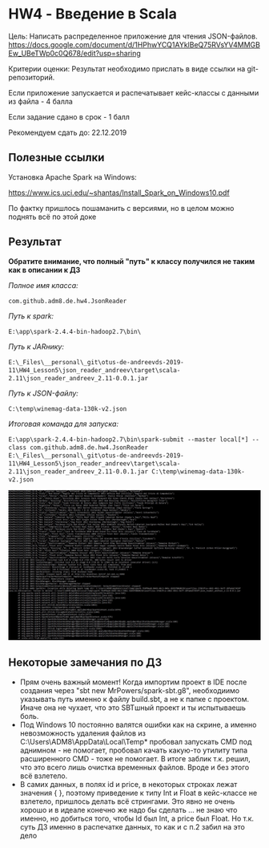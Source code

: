 # HW4 - Введение в Scala

Цель: Написать распределенное приложение для чтения JSON-файлов.
https://docs.google.com/document/d/1HPhwYCQ1AYklBeQ75RVsYV4MMGBEw_UBeTWp0c0Q678/edit?usp=sharing

Критерии оценки: Результат необходимо прислать в виде ссылки на git-репозиторий.

Если приложение запускается и распечатывает кейс-классы с данными из файла - 4 балла

Если задание сдано в срок - 1 балл

Рекомендуем сдать до: 22.12.2019


## Полезные ссылки
Установка Apache Spark на Windows:

https://www.ics.uci.edu/~shantas/Install_Spark_on_Windows10.pdf

По фактку пришлось пошаманить с версиями, но в целом можно поднять всё по этой доке

## Результат
**Обратите внимание, что полный "путь" к классу получился не таким как в описании к ДЗ**


*Полное имя класса:*
```
com.github.adm8.de.hw4.JsonReader
```

*Путь к spark:*
```
E:\app\spark-2.4.4-bin-hadoop2.7\bin\
```

*Путь к JARнику:*
```
E:\_Files\__personal\_git\otus-de-andreevds-2019-11\HW4_Lesson5\json_reader_andreev\target\scala-2.11\json_reader_andreev_2.11-0.0.1.jar
```

*Путь к JSON-файлу:*
```
C:\temp\winemag-data-130k-v2.json
```

*Итоговая команда для запуска:*
```
E:\app\spark-2.4.4-bin-hadoop2.7\bin\spark-submit --master local[*] --class com.github.adm8.de.hw4.JsonReader E:\_Files\__personal\_git\otus-de-andreevds-2019-11\HW4_Lesson5\json_reader_andreev\target\scala-2.11\json_reader_andreev_2.11-0.0.1.jar C:\temp\winemag-data-130k-v2.json
```

![WorkDoneAndError](https://github.com/adm-8/otus-de-andreevds-2019-11/raw/master/HW4_Lesson5/_images/WorkDoneAndError.JPG)

## Некоторые замечания по ДЗ
* Прям очень важный момент! Когда импортим проект в IDE после создания через "sbt new MrPowers/spark-sbt.g8", необходиимо указывать путь именно к файлу build.sbt, а не к папке с проектом. Иначе она не чухает, что это SBTшный проект и ты испытываешь боль.
* Под Windows 10 постоянно валятся ошибки как на скрине, а именно невозможность удаления файлов из C:\Users\ADM8\AppData\Local\Temp\* пробовал запускать CMD под аднимном - не помогает, пробовал качать какую-то утилиту типа расширенного CMD - тоже не помогает. В итоге заблик т.к. решил, что это всего лишь очистка временных файлов. Вроде и без этого всё взлетело.
* В самих данных, в полях id и price, в некоторых строках лежат значения { }, поэтому приведение к типу Int и Float в кейс-классе не взлетело, пришлось делать всё стрингами. Это явно не очень хорошо и в идеале конечно же надо бы сделать ... не знаю что именно, но добиться того, чтобы Id был Int, a price был Float. Но т.к. суть ДЗ именно в распечатке данных, то как и с п.2 забил на это дело

